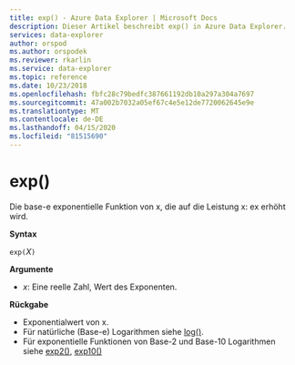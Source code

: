 ```yaml
---
title: exp() - Azure Data Explorer | Microsoft Docs
description: Dieser Artikel beschreibt exp() in Azure Data Explorer.
services: data-explorer
author: orspod
ms.author: orspodek
ms.reviewer: rkarlin
ms.service: data-explorer
ms.topic: reference
ms.date: 10/23/2018
ms.openlocfilehash: fbfc28c79bedfc387661192db10a297a304a7697
ms.sourcegitcommit: 47a002b7032a05ef67c4e5e12de7720062645e9e
ms.translationtype: MT
ms.contentlocale: de-DE
ms.lasthandoff: 04/15/2020
ms.locfileid: "81515690"
---
```

# <a name="exp"></a>exp()

Die base-e exponentielle Funktion von x, die auf die Leistung x: ex erhöht wird.  

**Syntax**

`exp(`*X*`)`

**Argumente**

* *x*: Eine reelle Zahl, Wert des Exponenten.

**Rückgabe**

* Exponentialwert von x.
* Für natürliche (Base-e) Logarithmen siehe [log()](log-function.md).
* Für exponentielle Funktionen von Base-2 und Base-10 Logarithmen siehe [exp2()](exp2-function.md), [exp10()](exp10-function.md)